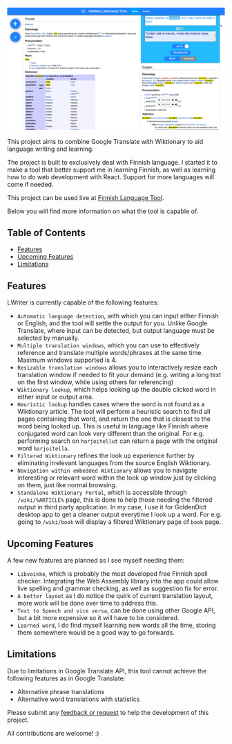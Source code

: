 ![lwriter](./resources/lwriter-screenshot.png)

This project aims to combine Google Translate with Wiktionary to aid language writing and learning.

The project is built to exclusively deal with Finnish language. I started it to make a tool that better support me in learning Finnish, as well as learning how to do web development with React. Support for more languages will come if needed.

This project can be used live at [Finnish Language Tool](https://lwriter.netlify.com/).

Below you will find more information on what the tool is capable of.

## Table of Contents

- [Features](#features)
- [Upcoming Features](#upcoming-features)
- [Limitations](#limitations)

## Features

LWriter is currently capable of the following features:

* `Automatic language detection`, with which you can input either Finnish or English, and the tool will settle the output for you. Unlike Google Translate, where input can be detected, but output language must be selected by manually.
* `Multiple translation windows`, which you can use to effectively reference and translate multiple words/phrases at the same time. Maximum windows supported is 4.
* `Resizable translation windows` allows you to interactively resize each translation window if needed to fit your demand (e.g. writing a long text on the first window, while using others for referencing)
* `Wiktionary lookup`, which helps looking up the double clicked word in either input or output area.
* `Heuristic lookup` handles cases where the word is not found as a Wiktionary article. The tool will perform a heuristic search to find all pages containing that word, and return the one that is closest to the word being looked up. This is useful in language like Finnish where conjugated word can look very different than the original. For e.g. performing search on `harjoitellut` can return a page with the original word `harjoitella`.
* `Filtered Wiktionary` refines the look up experience further by eliminating irrelevant languages from the source English Wiktionary.
* `Navigation within embedded Wiktionary` allows you to navigate interesting or relevant word within the look up window just by clicking on them, just like normal browsing.
* `Standalone Wiktionary Portal`, which is accessible through `/wiki/%ARTICLE%` page, this is done to help those needing the filtered output in third party application. In my case, I use it for GoldenDict desktop app to get a cleaner output everytime I look up a word. For e.g. going to `/wiki/book` will display a filtered Wiktionary page of `book` page.

## Upcoming Features

A few new features are planned as I see myself needing them:

* `Libvoikko`, which is probably the most developed free Finnish spell checker. Integrating the Web Assembly library into the app could allow live spelling and grammar checking, as well as suggestion fix for error.
* `A better layout` as I do notice the quirk of current translation layout, more work will be done over time to address this.
* `Text to Speech and vice versa`, can be done using other Google API, but a bit more expensive so it will have to be considered.
* `Learned word`, I do find myself learning new words all the time, storing them somewhere would be a good way to go forwards.

## Limitations

Due to limitations in Google Translate API, this tool cannot achieve the following features as in Google Translate:

* Alternative phrase translations
* Alternative word translations with statistics

Please submit any [feedback or request](https://github.com/phuongfi91/lwriter/issues) to help the development of this project.

All contributions are welcome! :)
